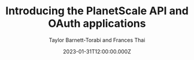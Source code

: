 ---
title: Introducing the PlanetScale API and OAuth applications
date: 2023-01-31T12:00:00.000Z
author: Taylor Barnett-Torabi and Frances Thai
summary: Manage your databases programmatically with the PlanetScale API.
tags:
  - post
remoteURL: https://planetscale.com/blog/introducing-planetscale-api-and-oauth-applications
---